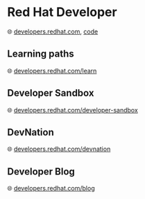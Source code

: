 # Red Hat Developer

🌐 [developers.redhat.com](https://developers.redhat.com/), [code](https://github.com/redhat-developer)

## Learning paths

🌐 [developers.redhat.com/learn](https://developers.redhat.com/learn)

## Developer Sandbox

🌐 [developers.redhat.com/developer-sandbox](https://developers.redhat.com/developer-sandbox)

## DevNation

🌐 [developers.redhat.com/devnation](https://developers.redhat.com/devnation)

## Developer Blog

🌐 [developers.redhat.com/blog](https://developers.redhat.com/blog)
